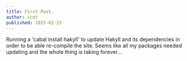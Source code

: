 ```yaml
---
title: First Post.
author: icot
published: 2015-02-15
---
```


Running a 'cabal install hakyll' to update Hakyll and its dependencies in 
order to be able re-compile the site.
Seems like all my packages needed updating and the whole thing is taking
forever...
